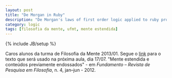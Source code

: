 ```yaml
---
layout: post
title: "De Morgan in Ruby"
description: "De Morgan's laws of first order logic applied to ruby programming language"
category: logic
tags: [filosofia da mente, ufmt, mente estendida]
---
```

{% include JB/setup %}



Caros alunos da turma de Filosofia da Mente 2013/01. Segue o [link](http://www.revistafundamento.ufop.br/Volume1/n4/vol1n4-5.pdf) para o texto que será usado na próxima aula, dia 17/07. "Mente estendida e conteúdos previamente endossados" - em *Fundamento – Revista de Pesquisa em Filosofia*, n. 4, jan–jun - 2012.